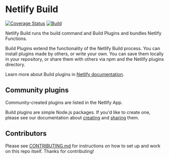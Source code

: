 # Netlify Build

[![Coverage Status](https://codecov.io/gh/netlify/build/branch/master/graph/badge.svg)](https://codecov.io/gh/netlify/build)
[![Build](https://github.com/netlify/build/workflows/Build/badge.svg)](https://github.com/netlify/build/actions)

Netlify Build runs the build command and Build Plugins and bundles Netlify Functions.

Build Plugins extend the functionality of the Netlify Build process. You can install plugins made by others, or write
your own. You can save them locally in your repository, or share them with others via npm and the Netlify plugins
directory.

Learn more about Build plugins in [Netlify documentation](https://docs.netlify.com/configure-builds/build-plugins).

## Community plugins

Community-created plugins are listed in the Netlify App.

Build plugins are simple Node.js packages. If you'd like to create one, please see our documentation about
[creating](https://docs.netlify.com/configure-builds/build-plugins/create-plugins/) and
[sharing](https://docs.netlify.com/configure-builds/build-plugins/share-plugins/) them.

## Contributors

Please see [CONTRIBUTING.md](./CONTRIBUTING.md) for instructions on how to set up and work on this repo itself. Thanks
for contributing!
